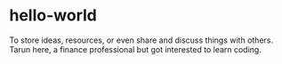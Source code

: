 # hello-world
To store ideas, resources, or even share and discuss things with others.
Tarun here, a finance professional but got interested to learn coding.
